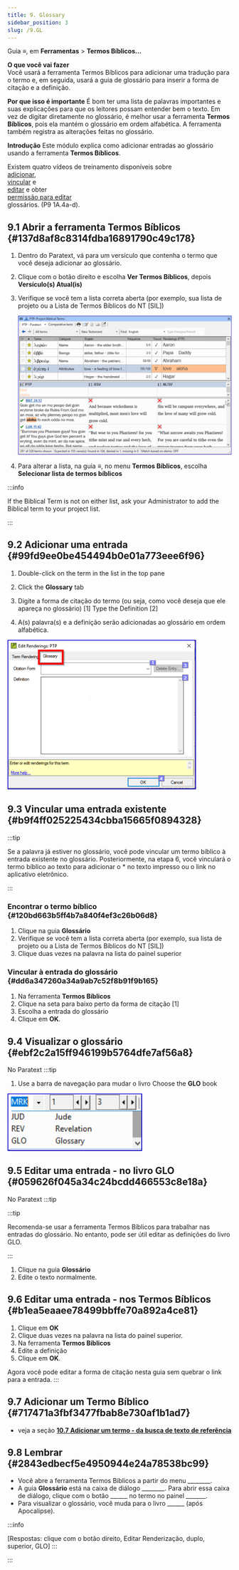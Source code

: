 ```yaml
---
title: 9. Glossary
sidebar_position: 3
slug: /9.GL
---
```




Guia **≡**, em **Ferramentas** \> **Termos Bíblicos...**


**O que você vai fazer**  
Você usará a ferramenta Termos Bíblicos para adicionar uma tradução para o termo e, em seguida, usará a guia de glossário para inserir a forma de citação e a definição.


**Por que isso é importante**  É bom ter uma lista de palavras importantes e suas explicações para que os leitores possam entender bem o texto. Em vez de digitar diretamente no glossário, é melhor usar a ferramenta **Termos Bíblicos**, pois ela mantém o glossário em ordem alfabética. A ferramenta também registra as alterações feitas no glossário.


**Introdução**  Este módulo explica como adicionar entradas ao glossário usando a ferramenta **Termos Bíblicos**.


Existem quatro vídeos de treinamento disponíveis sobre   
[adicionar](https://vimeo.com/manage/videos/687268174),  
[vincular](https://vimeo.com/manage/videos/779769165) e   
[editar](https://vimeo.com/manage/videos/715802910) e obter  
[permissão para editar](https://vimeo.com/manage/videos/715799530)  
glossários. (P9 1A.4a-d).


## 9.1 Abrir a ferramenta Termos Bíblicos {#137d8af8c8314fdba16891790c49c178}

1. Dentro do Paratext, vá para um versículo que contenha o termo que você deseja adicionar ao glossário.
2. Clique com o botão direito e escolha **Ver Termos Bíblicos**, depois **Versículo(s) Atual(is)**
3. Verifique se você tem a lista correta aberta (por exemplo, sua lista de projeto ou a Lista de Termos Bíblicos do NT [SIL])

    ![](./536721521.png)

4. Para alterar a lista, na guia **≡**, no menu **Termos Bíblicos**, escolha **Selecionar lista de termos bíblicos**

:::info

If the Biblical Term is not on either list, ask your Administrator to add the Biblical term to your project list.

:::




## 9.2 Adicionar uma entrada {#99fd9ee0be454494b0e01a773eee6f96}


<div class='notion-row'>
<div class='notion-column' style={{width: 'calc((100% - (min(32px, 4vw) * 1)) * 0.5)'}}>

1. Double-click on the term in the list in the top pane

2. Click the **Glossary** tab

3. Digite a forma de citação do termo (ou seja, como você deseja que ele apareça no glossário) [1] Type the Definition [2]

5. A(s) palavra(s) e a definição serão adicionadas ao glossário em ordem alfabética.

</div><div className='notion-spacer'></div>

<div class='notion-column' style={{width: 'calc((100% - (min(32px, 4vw) * 1)) * 0.5)'}}>


![](./1986832627.png)


</div><div className='notion-spacer'></div>
</div>

## 9.3 Vincular uma entrada existente {#b9f4ff025225434cbba15665f0894328}


:::tip

Se a palavra já estiver no glossário, você pode vincular um termo bíblico à entrada existente no glossário. Posteriormente, na etapa 6, você vinculará o termo bíblico ao texto para adicionar o \* no texto impresso ou o link no aplicativo eletrônico.

:::




### Encontrar o termo bíblico {#120bd663b5ff4b7a840f4ef3c26b06d8}

1. Clique na guia **Glossário**
2. Verifique se você tem a lista correta aberta (por exemplo, sua lista de projeto ou a Lista de Termos Bíblicos do NT [SIL])
3. Clique duas vezes na palavra na lista do painel superior

### Vincular à entrada do glossário {#dd6a347260a34a9ab7c52f8b91f9b165}

1. Na ferramenta **Termos Bíblicos**
2. Clique na seta para baixo perto da forma de citação [1]
3. Escolha a entrada do glossário
4. Clique em **OK**.

## 9.4 Visualizar o glossário {#ebf2c2a15ff946199b5764dfe7af56a8}


No Paratext :::tip


<div class='notion-row'>
<div class='notion-column' style={{width: 'calc((100% - (min(32px, 4vw) * 1)) * 0.5)'}}>

1. Use a barra de navegação para mudar o livro Choose the **GLO** book


</div><div className='notion-spacer'></div>

<div class='notion-column' style={{width: 'calc((100% - (min(32px, 4vw) * 1)) * 0.5)'}}>


![](./1353885956.png)


</div><div className='notion-spacer'></div>
</div>

## 9.5 Editar uma entrada - no livro GLO {#059626f045a34c24bcdd466553c8e18a}


No Paratext :::tip


:::tip

Recomenda-se usar a ferramenta Termos Bíblicos para trabalhar nas entradas do glossário. No entanto, pode ser útil editar as definições do livro GLO.

:::



1. Clique na guia **Glossário**
2. Edite o texto normalmente.

## 9.6 Editar uma entrada - nos Termos Bíblicos {#b1ea5eaaee78499bbffe70a892a4ce81}

1. Clique em  **OK**
2. Clique duas vezes na palavra na lista do painel superior.
3. Na ferramenta **Termos Bíblicos**
4. Edite a definição
5. Clique em **OK**.

Agora você pode editar a forma de citação nesta guia sem quebrar o link para a entrada.
:::


## 9.7 Adicionar um Termo Bíblico {#717471a3fbf3477fbab8e730af1b1ad7}

- veja a seção [**10.7 Adicionar um termo - da busca de texto de referência**](BT#107-adicionar-um-termo--da-busca-de-texto-de-referência)

## 9.8 Lembrar {#2843edbecf5e4950944e24a78538bc99}

- Você abre a ferramenta Termos Bíblicos a partir do menu \_\_\_\_\_\_\_\_.
- A guia **Glossário** está na caixa de diálogo \_\_\_\_\_\_\_\_. Para abrir essa caixa de diálogo, clique com o botão \_\_\_\_\_\_ no termo no painel \_\_\_\_\_\_\_.
- Para visualizar o glossário, você muda para o livro \_\_\_\_\_\_ (após Apocalipse).

:::info

[Respostas: clique com o botão direito, Editar Renderização, duplo, superior, GLO]
:::

:::



